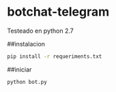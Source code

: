 # botchat-telegram

Testeado en python 2.7

##instalacion 

```bash
pip install -r requeriments.txt
```

##iniciar

```bash
python bot.py
```



